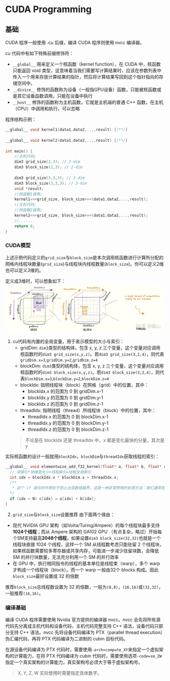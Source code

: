 # CUDA Programming

## 基础
CUDA 程序一般使用 .cu 后缀，编译 CUDA 程序则使用 nvcc 编译器。  

cu 代码中有如下特殊前缀修饰符：  
- `__global__` 用来定义一个核函数（kernel function），在 CUDA 中，核函数只能返回 void 类型，这意味着当我们需要写计算结果时，应该在参数列表中传入一个用来存放计算结果的指针，然后将计算结果写回到这个指针指向的存储空间中。
- `__divice__` 修饰的函数称为设备（一般指GPU设备）函数，只能被核函数或是其它设备函数调用，只能在设备中执行
- `__host__` 修饰的函数称为主机函数，它就是主机端的普通 C++ 函数，在主机（CPU）中调用和执行，可以忽略

程序结构示例：
```cpp
__global__ void kernel1(data1,data2,...,result) {/**/}

__global__ void kernel2(data1,data2,...,result) {/**/}

int main() {
    //主机代码;
    dim3 grid_size(2,3); // 2-dim
    dim3 block_size(2,3); // 2-dim

    dim3 grid_size(3,3,3); // 3-dim
    dim3 block_size(3,3,3); // 3-dim
    void *result;
    //核函数1调用;
    kernel1<<<grid_size, block_size>>>(data1,data2,...,result);
    //主机代码;
    //核函数2调用;
    kernel2<<<grid_size, block_size>>>(data1,data2,...,result);
    //......
    return 0;  
}
```

### CUDA模型
上述示例代码定义的`grid_size`与`block_size`是本次调用核函数进行计算所分配的网格内线程块数量(`grid_size`)与线程块内线程数量(`block_size`)。你可以定义2维也可以定义3维的。

<!-- 当定义成2维时，可以将 grid 与 block 想象如下：  
![2-dim](./assets/2-dim.jpg) -->

定义成3维时，可以想象如下：  
![3-dim](./assets/3-dim.jpg)

1. cu代码有内置的全局变量，用于表示模型的大小与索引：
    - gridDim: `dim3`类型的结构体，包含 x, y, z 三个变量，这个变量对应调用核函数时的`dim3 grid_size(x,y,z)`。若`dim3 grid_size(3,2,4)`，则代表`gridDim.x=3`,`gridDim.y=2`,`gridDim.z=4`
    - blockDim: `dim3`类型的结构体，包含 x, y, z 三个变量，这个变量对应调用核函数时的`dim3 block_size(x,y,z)`。若`dim3 block_size(3,2,4)`，则代表`blockDim.x=3`,`blockDim.y=2`,`blockDim.z=4`
    - blockIdx: 指明线程块（block）在网格（grid）中的位置，其中：
        - blockIdx.x 的范围为 0 到 gridDim.x-1
        - blockIdx.y 的范围为 0 到 gridDim.y-1
        - blockIdx.z 的范围为 0 到 gridDim.z-1
    - threadIdx: 指明线程（thread）所线程块（block）中的位置，其中：
        - threadIdx.x 的范围为 0 到 blockDim.x-1
        - threadIdx.y 的范围为 0 到 blockDim.y-1
        - threadIdx.z 的范围为 0 到 blockDim.z-1
    > 不论是在 blockIdx 还是 threadIdx 中，x 都是变化最快的分量，其次是 y

实际核函数的设计一般就用`blockIdx`，`blockDim`与`threadIdx`获取线程的索引：
```cpp
__global__ void elementwise_add_f32_kernel(float* a, float* b, float* c, int N) {
  // 块索引*块维度大小+线程索引=线程全局索引
  int idx = blockIdx.x * blockDim.x + threadIdx.x;
  /**
   * 这个 if 语句的作用在于防止出现数组越界，这是一种非常惯用的处理方法：我们通常在确定 gridDim 和 blockDim 的大小时，会让实际执行的线程总数大于需要处理的数据数量（比如在数组加和的例子，数据数量就是数组长度 N），这样，一些线程实际上并不做任何计算，因为所有数据都已经被分配给其它线程处理。
  */
  if (idx < N) c[idx] = a[idx] + b[idx];
}
```

2. `grid_size`与`block_size`设置推荐
由下面两个缘由：
- 现代 NVIDIA GPU 架构（如Volta/Turing/Ampere）的每个线程块最多支持**1024个线程**；而从 Ampere 架构的 GA102 GPU （有点复杂，略过）开始每个SM支持最高**2048个线程**，如果设置`dim3 block_size(32,32)`也就是一个线程块直接 1024 个线程，这样一个 SM 从线程数考虑只能驻留 2 个线程块，如果核函数需要较多寄存器或共享内存，可能进一步减少驻留块数，会降低 SM 的并行块数量，无法充分利用一个 SM 的并行效率
- 在 GPU 中，执行相同指令的线程的基本单位是线程束（warp），多个 warp 才构成一个线程块（block）。而一个 warp 一般由32个 blocks 构成。因此`block_size`最好设置成 32 的倍数

推荐`block_size`总线程数设置为 32 的倍数，一般为`(8,8)`，`(16,16)`或`(32,32)`，一般推荐`(16,16)`。

### 编译基础
编译 CUDA 程序需要使用 Nvidia 官方提供的编译器 nvcc。nvcc 会先将所有源代码先分离成主机代码和设备代码，主机代码完整支持 C++ 语法，设备代码只部分支持 C++ 语法。nvcc 先将设备代码编译为 PTX（parallel thread execution）伪汇编代码，再将 PTX 代码编译为二进制的 cubin 目标代码。

在源设备代码编译为 PTX 代码时，需要使用`-arch=compute_XY`来指定一个虚拟架构的计算能力，在将 PTX 代码编译为 cubin 代码时，需要使用选项`-code=sm_ZW`指定一个真实架构的计算能力，真实架构号必须大于等于虚拟架构号。
> X, Y, Z, W 实际使用时需要指定具体数字。
